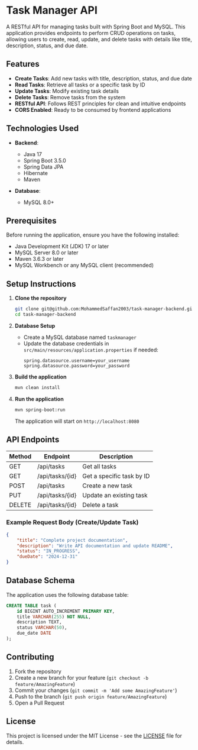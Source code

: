 # Task Manager API

A RESTful API for managing tasks built with Spring Boot and MySQL. This application provides endpoints to perform CRUD operations on tasks, allowing users to create, read, update, and delete tasks with details like title, description, status, and due date.

## Features

- **Create Tasks**: Add new tasks with title, description, status, and due date
- **Read Tasks**: Retrieve all tasks or a specific task by ID
- **Update Tasks**: Modify existing task details
- **Delete Tasks**: Remove tasks from the system
- **RESTful API**: Follows REST principles for clean and intuitive endpoints
- **CORS Enabled**: Ready to be consumed by frontend applications

## Technologies Used

- **Backend**:
  - Java 17
  - Spring Boot 3.5.0
  - Spring Data JPA
  - Hibernate
  - Maven

- **Database**:
  - MySQL 8.0+

## Prerequisites

Before running the application, ensure you have the following installed:

- Java Development Kit (JDK) 17 or later
- MySQL Server 8.0 or later
- Maven 3.6.3 or later
- MySQL Workbench or any MySQL client (recommended)

## Setup Instructions

1. **Clone the repository**
   ```bash
   git clone git@github.com:MohammedSaffan2003/task-manager-backend.git
   cd task-manager-backend
   ```

2. **Database Setup**
   - Create a MySQL database named `taskmanager`
   - Update the database credentials in `src/main/resources/application.properties` if needed:
     ```properties
     spring.datasource.username=your_username
     spring.datasource.password=your_password
     ```

3. **Build the application**
   ```bash
   mvn clean install
   ```

4. **Run the application**
   ```bash
   mvn spring-boot:run
   ```
   The application will start on `http://localhost:8080`

## API Endpoints

| Method | Endpoint                | Description                          |
|--------|-------------------------|--------------------------------------|
| GET    | /api/tasks             | Get all tasks                        |
| GET    | /api/tasks/{id}        | Get a specific task by ID           |
| POST   | /api/tasks             | Create a new task                    |
| PUT    | /api/tasks/{id}        | Update an existing task              |
| DELETE | /api/tasks/{id}        | Delete a task                       |


### Example Request Body (Create/Update Task)

```json
{
    "title": "Complete project documentation",
    "description": "Write API documentation and update README",
    "status": "IN_PROGRESS",
    "dueDate": "2024-12-31"
}
```

## Database Schema

The application uses the following database table:

```sql
CREATE TABLE task (
    id BIGINT AUTO_INCREMENT PRIMARY KEY,
    title VARCHAR(255) NOT NULL,
    description TEXT,
    status VARCHAR(50),
    due_date DATE
);
```

## Contributing

1. Fork the repository
2. Create a new branch for your feature (`git checkout -b feature/AmazingFeature`)
3. Commit your changes (`git commit -m 'Add some AmazingFeature'`)
4. Push to the branch (`git push origin feature/AmazingFeature`)
5. Open a Pull Request

## License

This project is licensed under the MIT License - see the [LICENSE](LICENSE) file for details.
